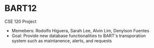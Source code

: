 # BART12


CSE 120 Project 
* Memebers: Rodolfo Higuera, Sarah Lee, Alvin Lim, Denylson Fuentes 
* Goal: Provide new database functionalities to BART's transporation system such as maintanence, alerts, and requests 
